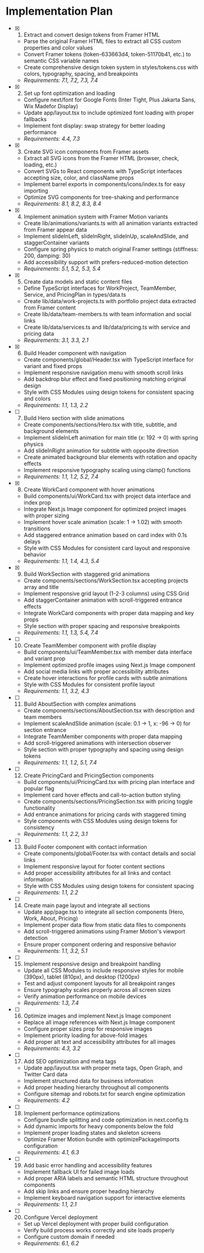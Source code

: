 # Implementation Plan

- [x] 1. Extract and convert design tokens from Framer HTML





  - Parse the original Framer HTML files to extract all CSS custom properties and color values
  - Convert Framer tokens (token-633663d4, token-51170b41, etc.) to semantic CSS variable names
  - Create comprehensive design token system in styles/tokens.css with colors, typography, spacing, and breakpoints
  - _Requirements: 7.1, 7.2, 7.3, 7.4_

- [x] 2. Set up font optimization and loading





  - Configure next/font for Google Fonts (Inter Tight, Plus Jakarta Sans, Wix Madefor Display)
  - Update app/layout.tsx to include optimized font loading with proper fallbacks
  - Implement font display: swap strategy for better loading performance
  - _Requirements: 4.4, 7.3_

- [x] 3. Create SVG icon components from Framer assets






  - Extract all SVG icons from the Framer HTML (browser, check, loading, etc.)
  - Convert SVGs to React components with TypeScript interfaces accepting size, color, and className props
  - Implement barrel exports in components/icons/index.ts for easy importing
  - Optimize SVG components for tree-shaking and performance
  - _Requirements: 8.1, 8.2, 8.3, 8.4_

- [x] 4. Implement animation system with Framer Motion variants






  - Create lib/animations/variants.ts with all animation variants extracted from Framer appear data
  - Implement slideInLeft, slideInRight, slideInUp, scaleAndSlide, and staggerContainer variants
  - Configure spring physics to match original Framer settings (stiffness: 200, damping: 30)
  - Add accessibility support with prefers-reduced-motion detection
  - _Requirements: 5.1, 5.2, 5.3, 5.4_

- [x] 5. Create data models and static content files






  - Define TypeScript interfaces for WorkProject, TeamMember, Service, and PricingPlan in types/data.ts
  - Create lib/data/work-projects.ts with portfolio project data extracted from Framer content
  - Create lib/data/team-members.ts with team information and social links
  - Create lib/data/services.ts and lib/data/pricing.ts with service and pricing data
  - _Requirements: 3.1, 3.3, 2.1_

- [x] 6. Build Header component with navigation






  - Create components/global/Header.tsx with TypeScript interface for variant and fixed props
  - Implement responsive navigation menu with smooth scroll links
  - Add backdrop blur effect and fixed positioning matching original design
  - Style with CSS Modules using design tokens for consistent spacing and colors
  - _Requirements: 1.1, 1.3, 2.2_

- [ ] 7. Build Hero section with slide animations
  - Create components/sections/Hero.tsx with title, subtitle, and background elements
  - Implement slideInLeft animation for main title (x: 192 → 0) with spring physics
  - Add slideInRight animation for subtitle with opposite direction
  - Create animated background blur elements with rotation and opacity effects
  - Implement responsive typography scaling using clamp() functions
  - _Requirements: 1.1, 1.2, 5.2, 7.4_

- [x] 8. Create WorkCard component with hover animations



  - Build components/ui/WorkCard.tsx with project data interface and index prop
  - Integrate Next.js Image component for optimized project images with proper sizing
  - Implement hover scale animation (scale: 1 → 1.02) with smooth transitions
  - Add staggered entrance animation based on card index with 0.1s delays
  - Style with CSS Modules for consistent card layout and responsive behavior
  - _Requirements: 1.1, 1.4, 4.3, 5.4_

- [x] 9. Build WorkSection with staggered grid animations





  - Create components/sections/WorkSection.tsx accepting projects array and title
  - Implement responsive grid layout (1-2-3 columns) using CSS Grid
  - Add staggerContainer animation with scroll-triggered entrance effects
  - Integrate WorkCard components with proper data mapping and key props
  - Style section with proper spacing and responsive breakpoints
  - _Requirements: 1.1, 1.3, 5.4, 7.4_

- [ ] 10. Create TeamMember component with profile display
  - Build components/ui/TeamMember.tsx with member data interface and variant prop
  - Implement optimized profile images using Next.js Image component
  - Add social media links with proper accessibility attributes
  - Create hover interactions for profile cards with subtle animations
  - Style with CSS Modules for consistent profile layout
  - _Requirements: 1.1, 3.2, 4.3_

- [ ] 11. Build AboutSection with complex animations
  - Create components/sections/AboutSection.tsx with description and team members
  - Implement scaleAndSlide animation (scale: 0.1 → 1, x: -96 → 0) for section entrance
  - Integrate TeamMember components with proper data mapping
  - Add scroll-triggered animations with intersection observer
  - Style section with proper typography and spacing using design tokens
  - _Requirements: 1.1, 1.2, 5.1, 7.4_

- [ ] 12. Create PricingCard and PricingSection components
  - Build components/ui/PricingCard.tsx with pricing plan interface and popular flag
  - Implement card hover effects and call-to-action button styling
  - Create components/sections/PricingSection.tsx with pricing toggle functionality
  - Add entrance animations for pricing cards with staggered timing
  - Style components with CSS Modules using design tokens for consistency
  - _Requirements: 1.1, 2.2, 3.1_

- [ ] 13. Build Footer component with contact information
  - Create components/global/Footer.tsx with contact details and social links
  - Implement responsive layout for footer content sections
  - Add proper accessibility attributes for all links and contact information
  - Style with CSS Modules using design tokens for consistent spacing
  - _Requirements: 1.1, 2.2_

- [ ] 14. Create main page layout and integrate all sections
  - Update app/page.tsx to integrate all section components (Hero, Work, About, Pricing)
  - Implement proper data flow from static data files to components
  - Add scroll-triggered animations using Framer Motion's viewport detection
  - Ensure proper component ordering and responsive behavior
  - _Requirements: 1.1, 3.2, 5.1_

- [ ] 15. Implement responsive design and breakpoint handling
  - Update all CSS Modules to include responsive styles for mobile (390px), tablet (810px), and desktop (1200px)
  - Test and adjust component layouts for all breakpoint ranges
  - Ensure typography scales properly across all screen sizes
  - Verify animation performance on mobile devices
  - _Requirements: 1.3, 7.4_

- [ ] 16. Optimize images and implement Next.js Image component
  - Replace all image references with Next.js Image component
  - Configure proper sizes prop for responsive images
  - Implement priority loading for above-fold images
  - Add proper alt text and accessibility attributes for all images
  - _Requirements: 4.3, 3.2_

- [ ] 17. Add SEO optimization and meta tags
  - Update app/layout.tsx with proper meta tags, Open Graph, and Twitter Card data
  - Implement structured data for business information
  - Add proper heading hierarchy throughout all components
  - Configure sitemap and robots.txt for search engine optimization
  - _Requirements: 4.2_

- [ ] 18. Implement performance optimizations
  - Configure bundle splitting and code optimization in next.config.ts
  - Add dynamic imports for heavy components below the fold
  - Implement proper loading states and skeleton screens
  - Optimize Framer Motion bundle with optimizePackageImports configuration
  - _Requirements: 4.1, 6.3_

- [ ] 19. Add basic error handling and accessibility features
  - Implement fallback UI for failed image loads
  - Add proper ARIA labels and semantic HTML structure throughout components
  - Add skip links and ensure proper heading hierarchy
  - Implement keyboard navigation support for interactive elements
  - _Requirements: 1.1, 2.1_

- [ ] 20. Configure Vercel deployment
  - Set up Vercel deployment with proper build configuration
  - Verify build process works correctly and site loads properly
  - Configure custom domain if needed
  - _Requirements: 6.1, 6.2_
